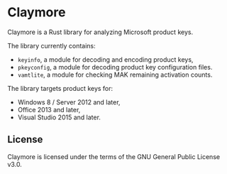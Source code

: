 # Claymore

Claymore is a Rust library for analyzing Microsoft product keys.

The library currently contains:

- ```keyinfo```, a module for decoding and encoding product keys,
- ```pkeyconfig```, a module for decoding product key configuration files.
- ```vamtlite```, a module for checking MAK remaining activation counts.

The library targets product keys for:

- Windows 8 / Server 2012 and later,
- Office 2013 and later,
- Visual Studio 2015 and later.

## License

Claymore is licensed under the terms of the GNU General Public License v3.0.
